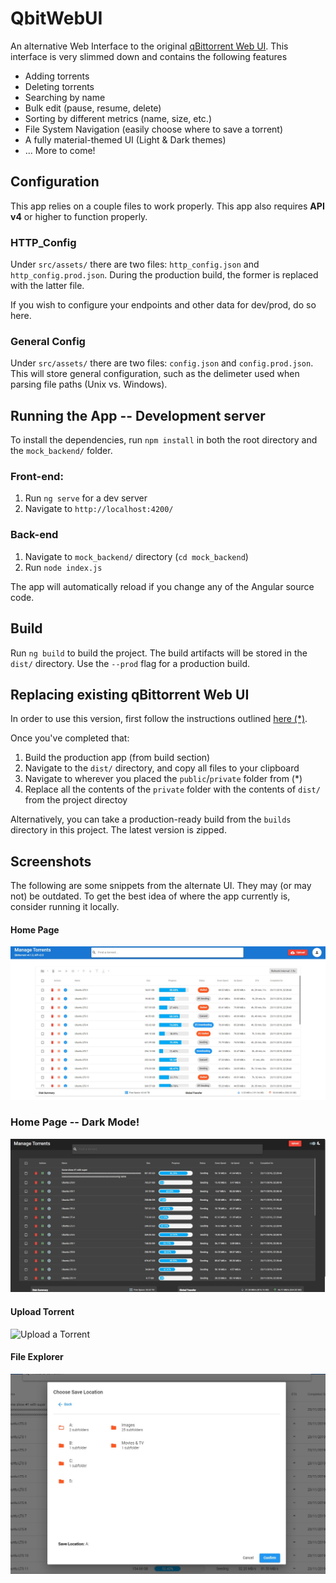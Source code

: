 # QbitWebUI

An alternative Web Interface to the original [qBittorrent Web UI](https://github.com/qbittorrent/qBittorrent). This interface is very slimmed down and contains the following features

* Adding torrents
* Deleting torrents
* Searching by name
* Bulk edit (pause, resume, delete)
* Sorting by different metrics (name, size, etc.)
* File System Navigation (easily choose where to save a torrent)
* A fully material-themed UI (Light & Dark themes)
* ... More to come!

## Configuration
This app relies on a couple files to work properly. This app also requires **API v4** or higher to function properly.

### HTTP_Config
Under `src/assets/` there are two files: `http_config.json` and `http_config.prod.json`. During the production build, the former is replaced with the latter file. 

If you wish to configure your endpoints and other data for dev/prod, do so here.

### General Config
Under `src/assets/` there are two files: `config.json` and `config.prod.json`. This will store general configuration, such as the delimeter used when parsing file paths (Unix vs. Windows).

## Running the App -- Development server
To install the dependencies, run `npm install` in both the root directory and the `mock_backend/` folder.

### Front-end:
1. Run `ng serve` for a dev server
2. Navigate to `http://localhost:4200/`

### Back-end
1. Navigate to `mock_backend/` directory (`cd mock_backend`)
2. Run `node index.js`

The app will automatically reload if you change any of the Angular source code.

## Build

Run `ng build` to build the project. The build artifacts will be stored in the `dist/` directory. Use the `--prod` flag for a production build.

## Replacing existing qBittorrent Web UI
In order to use this version, first follow the instructions outlined [here (*)](https://github.com/qbittorrent/qBittorrent/wiki/Alternate-WebUI-usage).

Once you've completed that:

1. Build the production app (from build section)
2. Navigate to the `dist/` directory, and copy all files to your clipboard
3. Navigate to wherever you placed the `public`/`private` folder from (*)
4. Replace all the contents of the `private` folder with the contents of `dist/` from the project directoy

Alternatively, you can take a production-ready build from the `builds` directory in this project. The latest version is zipped.

## Screenshots
The following are some snippets from the alternate UI. They may (or may not) be outdated. To get the best idea of where the app currently is, consider running it locally.

#### Home Page
![Home Page](/builds/images/home_page.jpg)

### Home Page -- Dark Mode!
![Home Page with Dark Theme](/builds/images/home_page_dark.jpg)

#### Upload Torrent
![Upload a Torrent](/builds/images/upload_torrent.jpg)

#### File Explorer
![Explore the file system](/builds/images/file_explorer.jpg)